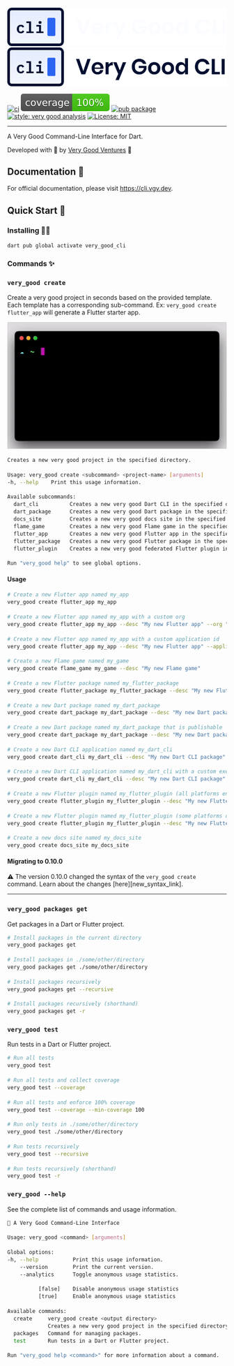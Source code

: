 [![Very Good CLI Logo][cli_logo_white]][cli_link_dark]
[![Very Good CLI Logo][cli_logo_black]][cli_link_light]

[![ci][ci_badge]][ci_link]
[![coverage][coverage_badge]][ci_link]
[![pub package][pub_badge]][pub_link]
[![style: very good analysis][very_good_analysis_badge]][very_good_analysis_link]
[![License: MIT][license_badge]][license_link]

---

A Very Good Command-Line Interface for Dart.

Developed with 💙 by [Very Good Ventures][very_good_ventures_link] 🦄

## Documentation 📝

For official documentation, please visit https://cli.vgv.dev.

## Quick Start 🚀

### Installing 🧑‍💻

```sh
dart pub global activate very_good_cli
```

### Commands ✨

### `very_good create`

Create a very good project in seconds based on the provided template. Each template has a corresponding sub-command. Ex: `very_good create flutter_app` will generate a Flutter starter app.

![Very Good Create][very_good_create]

```sh
Creates a new very good project in the specified directory.

Usage: very_good create <subcommand> <project-name> [arguments]
-h, --help    Print this usage information.

Available subcommands:
  dart_cli          Creates a new very good Dart CLI in the specified directory.
  dart_package      Creates a new very good Dart package in the specified directory.
  docs_site         Creates a new very good docs site in the specified directory.
  flame_game        Creates a new very good Flame game in the specified directory.
  flutter_app       Creates a new very good Flutter app in the specified directory.
  flutter_package   Creates a new very good Flutter package in the specified directory.
  flutter_plugin    Creates a new very good federated Flutter plugin in the specified directory.

Run "very_good help" to see global options.
```

#### Usage

```sh
# Create a new Flutter app named my_app
very_good create flutter_app my_app

# Create a new Flutter app named my_app with a custom org
very_good create flutter_app my_app --desc "My new Flutter app" --org "com.custom.org"

# Create a new Flutter app named my_app with a custom application id
very_good create flutter_app my_app --desc "My new Flutter app" --application-id "com.custom.app.id"

# Create a new Flame game named my_game
very_good create flame_game my_game --desc "My new Flame game"

# Create a new Flutter package named my_flutter_package
very_good create flutter_package my_flutter_package --desc "My new Flutter package"

# Create a new Dart package named my_dart_package
very_good create dart_package my_dart_package --desc "My new Dart package"

# Create a new Dart package named my_dart_package that is publishable
very_good create dart_package my_dart_package --desc "My new Dart package" --publishable

# Create a new Dart CLI application named my_dart_cli
very_good create dart_cli my_dart_cli --desc "My new Dart CLI package"

# Create a new Dart CLI application named my_dart_cli with a custom executable name
very_good create dart_cli my_dart_cli --desc "My new Dart CLI package" --executable-name my_executable_name

# Create a new Flutter plugin named my_flutter_plugin (all platforms enabled)
very_good create flutter_plugin my_flutter_plugin --desc "My new Flutter plugin"

# Create a new Flutter plugin named my_flutter_plugin (some platforms only)
very_good create flutter_plugin my_flutter_plugin --desc "My new Flutter plugin" --platforms android,ios,macos

# Create a new docs site named my_docs_site
very_good create docs_site my_docs_site
```

#### Migrating to 0.10.0

⚠️ The version 0.10.0 changed the syntax of the `very_good create` command. Learn about the changes [here][new_syntax_link].

---

### `very_good packages get`

Get packages in a Dart or Flutter project.

```sh
# Install packages in the current directory
very_good packages get

# Install packages in ./some/other/directory
very_good packages get ./some/other/directory

# Install packages recursively
very_good packages get --recursive

# Install packages recursively (shorthand)
very_good packages get -r
```

### `very_good test`

Run tests in a Dart or Flutter project.

```sh
# Run all tests
very_good test

# Run all tests and collect coverage
very_good test --coverage

# Run all tests and enforce 100% coverage
very_good test --coverage --min-coverage 100

# Run only tests in ./some/other/directory
very_good test ./some/other/directory

# Run tests recursively
very_good test --recursive

# Run tests recursively (shorthand)
very_good test -r
```

### `very_good --help`

See the complete list of commands and usage information.

```sh
🦄 A Very Good Command-Line Interface

Usage: very_good <command> [arguments]

Global options:
-h, --help           Print this usage information.
    --version        Print the current version.
    --analytics      Toggle anonymous usage statistics.

          [false]    Disable anonymous usage statistics
          [true]     Enable anonymous usage statistics

Available commands:
  create     very_good create <output directory>
             Creates a new very good project in the specified directory.
  packages   Command for managing packages.
  test       Run tests in a Dart or Flutter project.

Run "very_good help <command>" for more information about a command.
```

[bloc_link]: https://bloclibrary.dev
[ci_badge]: https://github.com/VeryGoodOpenSource/very_good_cli/workflows/very_good_cli/badge.svg
[ci_link]: https://github.com/VeryGoodOpenSource/very_good_cli/actions
[coverage_badge]: https://raw.githubusercontent.com/VeryGoodOpenSource/very_good_cli/main/coverage_badge.svg
[flutter_cross_platform_link]: https://flutter.dev/docs/development/tools/sdk/release-notes/supported-platforms
[flutter_flavors_link]: https://flutter.dev/docs/deployment/flavors
[github_actions_link]: https://github.com/features/actions
[internationalization_link]: https://flutter.dev/docs/development/accessibility-and-localization/internationalization
[license_badge]: https://img.shields.io/badge/license-MIT-blue.svg
[license_link]: https://opensource.org/licenses/MIT
[cli_logo_black]: https://raw.githubusercontent.com/VeryGoodOpenSource/very_good_cli/main/site/static/img/logo.svg#gh-light-mode-only
[cli_logo_white]: https://raw.githubusercontent.com/VeryGoodOpenSource/very_good_cli/main/site/static/img/logo_dark.svg#gh-dark-mode-only
[logging_link]: https://api.flutter.dev/flutter/dart-developer/log.html
[null_safety_link]: https://flutter.dev/docs/null-safety
[pub_badge]: https://img.shields.io/pub/v/very_good_cli.svg
[pub_link]: https://pub.dartlang.org/packages/very_good_cli
[testing_link]: https://flutter.dev/docs/testing
[very_good_analysis_badge]: https://img.shields.io/badge/style-very_good_analysis-B22C89.svg
[very_good_analysis_link]: https://pub.dev/packages/very_good_analysis
[very_good_core_link]: site/docs/templates/core.md
[migrating_link]: site/docs/resources/migrating_to_0_10_0.md
[very_good_create]: https://raw.githubusercontent.com/VeryGoodOpenSource/very_good_cli/main/doc/assets/very_good_create.gif
[very_good_ventures_link]: https://verygood.ventures
[cli_link_dark]: https://github.com/VeryGoodOpenSource/very_good_cli#gh-dark-mode-only
[cli_link_light]: https://github.com/VeryGoodOpenSource/very_good_cli#gh-light-mode-only
